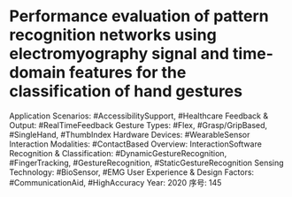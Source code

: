 # Performance evaluation of pattern recognition networks using electromyography signal and time-domain features for the classification of hand gestures

Application Scenarios: #AccessibilitySupport, #Healthcare
Feedback & Output: #RealTimeFeedback
Gesture Types: #Flex, #Grasp/GripBased, #SingleHand, #ThumbIndex
Hardware Devices: #WearableSensor
Interaction Modalities: #ContactBased
Overview: InteractionSoftware
Recognition & Classification: #DynamicGestureRecognition, #FingerTracking, #GestureRecognition, #StaticGestureRecognition
Sensing Technology: #BioSensor, #EMG
User Experience & Design Factors: #CommunicationAid, #HighAccuracy
Year: 2020
序号: 145